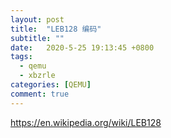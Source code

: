 ```yaml
---
layout: post
title:  "LEB128 编码"
subtitle: ""
date:   2020-5-25 19:13:45 +0800
tags:
  - qemu
  - xbzrle
categories: [QEMU]
comment: true
---
```




https://en.wikipedia.org/wiki/LEB128